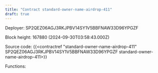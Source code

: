 ```yaml
---
title: "Contract standard-owner-name-airdrop-411"
draft: true
---
```

Deployer: SP2QEZ06AGJ3RKJPBV14SY1V5BBFNAW33D96YPGZF


 



Block height: 167880 (2024-09-30T03:58:43.000Z)

Source code: {{<contractref "standard-owner-name-airdrop-411" SP2QEZ06AGJ3RKJPBV14SY1V5BBFNAW33D96YPGZF standard-owner-name-airdrop-411>}}

Functions:



